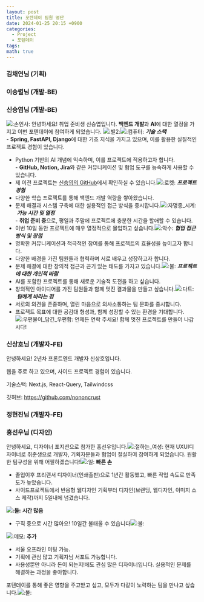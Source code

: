 ```yaml
---
layout: post
title: 포텐데이 팀원 명단
date: 2024-01-25 20:15 +0900
categories:
  - Project
  - 포텐데이
tags: 
math: true
---
```


### 김채연님 (기획)


### 이승렬님 (개발-BE)

### 신승엽님 (개발-BE)

![:손인사:](https://a.slack-edge.com/production-standard-emoji-assets/14.0/apple-medium/1f44b@2x.png) 안녕하세요! 취업 준비생 신승엽입니다. **백엔드 개발**과 **AI**에 대한 열정을 가지고 이번 포텐데이에 참여하게 되었습니다. ![:별2:](https://a.slack-edge.com/production-standard-emoji-assets/14.0/apple-medium/1f31f@2x.png)![:컴퓨터:](https://a.slack-edge.com/production-standard-emoji-assets/14.0/apple-medium/1f4bb@2x.png) ***기술 스택***  
- **Spring, FastAPI, Django**에 대한 기초 지식을 가지고 있으며, 이를 활용한 실질적인 프로젝트 경험이 있습니다.  
- Python 기반의 AI 개념에 익숙하며, 이를 프로젝트에 적용하고자 합니다.  
- **GitHub, Notion, Jira**와 같은 커뮤니케이션 및 협업 도구를 능숙하게 사용할 수 있습니다.  
- 제 이전 프로젝트는 [신승엽의 GitHub](https://github.com/syshin0116/Men-in-Black)에서 확인하실 수 있습니다.![:로켓:](https://a.slack-edge.com/production-standard-emoji-assets/14.0/apple-medium/1f680@2x.png) ***프로젝트 경험***  
- 다양한 학습 프로젝트를 통해 백엔드 개발 역량을 쌓아왔습니다.  
- 문제 해결과 시스템 구축에 대한 실용적인 접근 방식을 중시합니다.![:자명종_시계:](https://a.slack-edge.com/production-standard-emoji-assets/14.0/apple-medium/23f0@2x.png) ***가능 시간 및 열정***  
- **취업 준비 중**으로, 평일과 주말에 프로젝트에 충분한 시간을 할애할 수 있습니다.  
- 이번 10일 동안 프로젝트에 매우 열정적으로 몰입하고 싶습니다.![:악수:](https://a.slack-edge.com/production-standard-emoji-assets/14.0/apple-medium/1f91d@2x.png) ***협업 접근 방식 및 장점***  
- 명확한 커뮤니케이션과 적극적인 참여를 통해 프로젝트의 효율성을 높이고자 합니다.  
- 다양한 배경을 가진 팀원들과 협력하며 서로 배우고 성장하고자 합니다.  
- 문제 해결에 대한 창의적 접근과 끈기 있는 태도를 가지고 있습니다.![:불:](https://a.slack-edge.com/production-standard-emoji-assets/14.0/apple-medium/1f525@2x.png) ***프로젝트에 대한 개인적 바람***  
- AI를 포함한 프로젝트를 통해 새로운 기술적 도전을 하고 싶습니다.  
- 창의적인 아이디어를 가진 팀원들과 함께 멋진 결과물을 만들고 싶습니다.![:다트:](https://a.slack-edge.com/production-standard-emoji-assets/14.0/apple-medium/1f3af@2x.png) ***팀에게 바라는 점***  
- 서로의 의견을 존중하며, 열린 마음으로 의사소통하는 팀 문화를 중시합니다.  
- 프로젝트 목표에 대한 공감대 형성과, 함께 성장할 수 있는 환경을 기대합니다.![:우편물이_담긴_우편함:](https://a.slack-edge.com/production-standard-emoji-assets/14.0/apple-medium/1f4ec@2x.png) 언제든 연락 주세요! 함께 멋진 프로젝트를 만들어 나갑시다!

### 신상호님 (개발자-FE)

안녕하세요! 2년차 프론트엔드 개발자 신상호입니다.

웹을 주로 하고 있으며, 사이드 프로젝트 경험이 있습니다.

기술스택: Next.js, React-Query, Tailwindcss

깃허브: https://github.com/nononcrust

### 정현진님 (개발자-FE)
### 홍선우님 (디자인)
안녕하세요, 디자이너 포지션으로 참가한 홍선우입니다.![:절하는_여성:](https://a.slack-edge.com/production-standard-emoji-assets/14.0/apple-medium/1f647-200d-2640-fe0f@2x.png) 
현재 UXUI디자이너로 취준생으로 개발자, 기획자분들과 협업이 절실하여 참여하게 되었습니다. 원활한 팀구성을 위해 어필하겠습니다!![:일:](https://a.slack-edge.com/production-standard-emoji-assets/14.0/apple-medium/0031-fe0f-20e3@2x.png) **빠른 손**  

- 졸업이후 프리랜서 디자이너(인쇄출판)으로 1년간 활동했고, 빠른 작업 속도로 만족도가 높았습니다.
- 사이드프로젝트에서 반응형 웹디자인 기획부터 디자인(브랜딩, 웹디자인, 이미지 소스 제작)까지 5일내에 넘겼습니다.

**![:둘:](https://a.slack-edge.com/production-standard-emoji-assets/14.0/apple-medium/0032-fe0f-20e3@2x.png)** **시간 많음**  

- 구직 중으로 시간 많아요! 10일간 불태울 수 있습니다![:불:](https://a.slack-edge.com/production-standard-emoji-assets/14.0/apple-medium/1f525@2x.png)

![:메모:](https://a.slack-edge.com/production-standard-emoji-assets/14.0/apple-medium/1f4dd@2x.png) **추가**  

- 서울 오프라인 미팅 가능.
- 기획에 관심 많고 기획자님 서포트 가능합니다.
- 사용성뿐만 아니라 돈이 되는지!에도 관심 많은 디자이너입니다. 실용적인 문제를 해결하는 과정을 좋아합니다.

포텐데이를 통해 좋은 영향을 주고받고 싶고, 모두가 다같이 노력하는 팀을 만나고 싶습니다.![:불:](https://a.slack-edge.com/production-standard-emoji-assets/14.0/apple-medium/1f525@2x.png) 